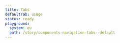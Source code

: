 ```yaml
---
title: Tabs
defaultTab: usage
status: ready
playground:
  system: eu
  path: /story/components-navigation-tabs--default
---
```

